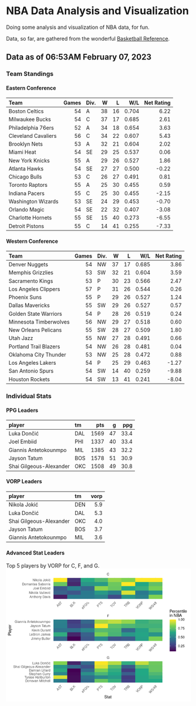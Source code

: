 # NBA Data Analysis and Visualization

Doing some analysis and visualization of NBA data, for fun.

Data, so far, are gathered from the wonderful [Basketball
Reference](https://www.basketball-reference.com/).

## Data as of 06:53AM February 07, 2023

### Team Standings

#### Eastern Conference

| Team                | Games | Div. |   W |   L |   W/L | Net Rating |
|:--------------------|------:|:-----|----:|----:|------:|-----------:|
| Boston Celtics      |    54 | A    |  38 |  16 | 0.704 |       6.22 |
| Milwaukee Bucks     |    54 | C    |  37 |  17 | 0.685 |       2.61 |
| Philadelphia 76ers  |    52 | A    |  34 |  18 | 0.654 |       3.63 |
| Cleveland Cavaliers |    56 | C    |  34 |  22 | 0.607 |       5.43 |
| Brooklyn Nets       |    53 | A    |  32 |  21 | 0.604 |       2.02 |
| Miami Heat          |    54 | SE   |  29 |  25 | 0.537 |       0.06 |
| New York Knicks     |    55 | A    |  29 |  26 | 0.527 |       1.86 |
| Atlanta Hawks       |    54 | SE   |  27 |  27 | 0.500 |      -0.22 |
| Chicago Bulls       |    53 | C    |  26 |  27 | 0.491 |       0.81 |
| Toronto Raptors     |    55 | A    |  25 |  30 | 0.455 |       0.59 |
| Indiana Pacers      |    55 | C    |  25 |  30 | 0.455 |      -2.15 |
| Washington Wizards  |    53 | SE   |  24 |  29 | 0.453 |      -0.70 |
| Orlando Magic       |    54 | SE   |  22 |  32 | 0.407 |      -3.08 |
| Charlotte Hornets   |    55 | SE   |  15 |  40 | 0.273 |      -6.55 |
| Detroit Pistons     |    55 | C    |  14 |  41 | 0.255 |      -7.33 |

#### Western Conference

| Team                   | Games | Div. |   W |   L |   W/L | Net Rating |
|:-----------------------|------:|:-----|----:|----:|------:|-----------:|
| Denver Nuggets         |    54 | NW   |  37 |  17 | 0.685 |       3.86 |
| Memphis Grizzlies      |    53 | SW   |  32 |  21 | 0.604 |       3.59 |
| Sacramento Kings       |    53 | P    |  30 |  23 | 0.566 |       2.47 |
| Los Angeles Clippers   |    57 | P    |  31 |  26 | 0.544 |       0.26 |
| Phoenix Suns           |    55 | P    |  29 |  26 | 0.527 |       1.24 |
| Dallas Mavericks       |    55 | SW   |  29 |  26 | 0.527 |       0.57 |
| Golden State Warriors  |    54 | P    |  28 |  26 | 0.519 |       0.24 |
| Minnesota Timberwolves |    56 | NW   |  29 |  27 | 0.518 |       0.60 |
| New Orleans Pelicans   |    55 | SW   |  28 |  27 | 0.509 |       1.80 |
| Utah Jazz              |    55 | NW   |  27 |  28 | 0.491 |       0.66 |
| Portland Trail Blazers |    54 | NW   |  26 |  28 | 0.481 |       0.04 |
| Oklahoma City Thunder  |    53 | NW   |  25 |  28 | 0.472 |       0.88 |
| Los Angeles Lakers     |    54 | P    |  25 |  29 | 0.463 |      -1.27 |
| San Antonio Spurs      |    54 | SW   |  14 |  40 | 0.259 |      -9.88 |
| Houston Rockets        |    54 | SW   |  13 |  41 | 0.241 |      -8.04 |

### Individual Stats

#### PPG Leaders

| player                  | tm  |  pts |   g |  ppg |
|:------------------------|:----|-----:|----:|-----:|
| Luka Dončić             | DAL | 1569 |  47 | 33.4 |
| Joel Embiid             | PHI | 1337 |  40 | 33.4 |
| Giannis Antetokounmpo   | MIL | 1385 |  43 | 32.2 |
| Jayson Tatum            | BOS | 1578 |  51 | 30.9 |
| Shai Gilgeous-Alexander | OKC | 1508 |  49 | 30.8 |

#### VORP Leaders

| player                  | tm  | vorp |
|:------------------------|:----|-----:|
| Nikola Jokić            | DEN |  5.9 |
| Luka Dončić             | DAL |  5.3 |
| Shai Gilgeous-Alexander | OKC |  4.0 |
| Jayson Tatum            | BOS |  3.7 |
| Giannis Antetokounmpo   | MIL |  3.6 |

#### Advanced Stat Leaders

Top 5 players by VORP for C, F, and G.
![](README_files/figure-gfm/README-unnamed-chunk-7-1.png)<!-- -->
